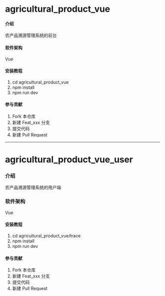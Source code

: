 #  agricultural_product_vue

#### 介绍
农产品溯源管理系统的前台

#### 软件架构
Vue


#### 安装教程

1. cd agricultural_product_vue
1. npm install
1. npm run dev


#### 参与贡献

1.  Fork 本仓库
2.  新建 Feat_xxx 分支
3.  提交代码
4.  新建 Pull Request

------



#  agricultural_product_vue_user

### 介绍

农产品溯源管理系统的用户端

### 软件架构

Vue

#### 安装教程

1. cd agricultural_product_vue/trace
1. npm install
1. npm run dev

#### 参与贡献

1.  Fork 本仓库
2.  新建 Feat_xxx 分支
3.  提交代码
4.  新建 Pull Request
